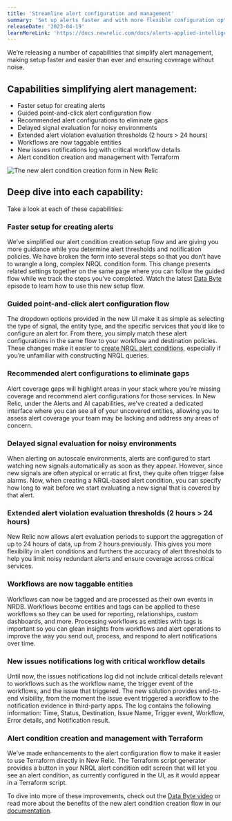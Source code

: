 ```yaml
---
title: 'Streamline alert configuration and management'
summary: 'Set up alerts faster and with more flexible configuration options.'
releaseDate: '2023-04-19'
learnMoreLink: 'https://docs.newrelic.com/docs/alerts-applied-intelligence/new-relic-alerts/alert-conditions/create-nrql-alert-conditions/' 
---
```


We’re releasing a number of capabilities that simplify alert management, making setup faster and easier than ever and ensuring coverage without noise.

## Capabilities simplifying alert management:

* Faster setup for creating alerts
* Guided point-and-click alert configuration flow
* Recommended alert configurations to eliminate gaps
* Delayed signal evaluation for noisy environments
* Extended alert violation evaluation thresholds (2 hours > 24 hours)
* Workflows are now taggable entities
* New issues notifications log with critical workflow details
* Alert condition creation and management with Terraform

![The new alert condition creation form in New Relic](./images/alert_condition_form_screenshot.png "A screenshot of the New Relic alert condition creation form.")

## Deep dive into each capability:

Take a look at each of these capabilities:
### Faster setup for creating alerts

We’ve simplified our alert condition creation setup flow and are giving you more guidance while you determine alert thresholds and notification policies. We have broken the form into several steps so that you don’t have to wrangle a long, complex NRQL condition form. This change presents related settings together on the same page where you can follow the guided flow while we track the steps you’ve completed. Watch the latest [Data Byte](https://youtu.be/xUfyeZymvBU) episode to learn how to use this new setup flow.

### Guided point-and-click alert configuration flow

The dropdown options provided in the new UI make it as simple as selecting the type of signal, the entity type, and the specific services that you’d like to configure an alert for. From there, you simply match these alert configurations in the same flow to your workflow and destination policies. These changes make it easier to [create NRQL alert conditions](https://docs.newrelic.com/docs/alerts-applied-intelligence/new-relic-alerts/alert-conditions/create-nrql-alert-conditions/), especially if you’re unfamiliar with constructing NRQL queries.

### Recommended alert configurations to eliminate gaps

Alert coverage gaps will highlight areas in your stack where you're missing coverage and recommend alert configurations for those services. In New Relic, under the Alerts and AI capabilities, we've created a dedicated interface where you can see all of your uncovered entities, allowing you to assess alert coverage your team may be lacking and address any areas of concern.

### Delayed signal evaluation for noisy environments

When alerting on autoscale environments, alerts are configured to start watching new signals automatically as soon as they appear. However, since new signals are often atypical or erratic at first, they quite often trigger false alarms. Now, when creating a NRQL-based alert condition, you can specify how long to wait before we start evaluating a new signal that is covered by that alert.

### Extended alert violation evaluation thresholds (2 hours > 24 hours)

New Relic now allows alert evaluation periods to support the aggregation of up to 24 hours of data, up from 2 hours previously. This gives you more flexibility in alert conditions and furthers the accuracy of alert thresholds to help you limit noisy redundant alerts and ensure coverage across critical services.

### Workflows are now taggable entities

Workflows can now be tagged and are processed as their own events in NRDB. Workflows become entities and tags can be applied to these workflows so they can be used for reporting, relationships, custom dashboards, and more. Processing workflows as entities with tags is important so you can glean insights from workflows and alert operations to improve the way you send out, process, and respond to alert notifications over time.

### New issues notifications log with critical workflow details

Until now, the issues notifications log did not include critical details relevant to workflows such as the workflow name, the trigger event of the workflows, and the issue that triggered. The new solution provides end-to-end visibility, from the moment the issue event triggered a workflow to the notification evidence in third-party apps. The log contains the following information: Time, Status, Destination, Issue Name, Trigger event, Workflow, Error details, and Notification result.

### Alert condition creation and management with Terraform

We’ve made enhancements to the alert configuration flow to make it easier to use Terraform directly in New Relic. The Terraform script generator provides a button in your NRQL alert condition edit screen that will let you see an alert condition, as currently configured in the UI, as it would appear in a Terraform script.

To dive into more of these improvements, check out the [Data Byte video](https://youtu.be/xUfyeZymvBU) or read more about the benefits of the new alert condition creation flow in our [documentation](https://docs.newrelic.com/docs/alerts-applied-intelligence/new-relic-alerts/alert-conditions/create-nrql-alert-conditions/). 
